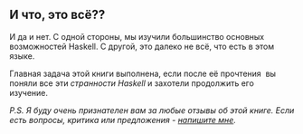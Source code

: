 И что, это всё??
----------------

И да и нет. С одной стороны, мы изучили большинство основных возможностей Haskell. С другой, это далеко не всё, что есть в этом языке.

Главная задача этой книги выполнена, если после её прочтения  вы поняли все эти _странности Haskell_ и захотели продолжить его изучение.

_P.S. Я буду очень признателен вам за любые отзывы об этой книге.
Если есть вопросы, критика или предложения - [напишите мне](mailto:me@dshevchenko.biz)._
